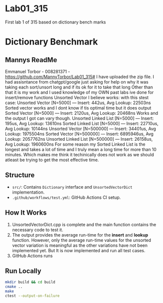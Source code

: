 # Lab01_315
First lab 1 of 315 based on dictionary bench marks
# Dictionary Benchmark

## Mannys ReadMe
Emmanuel Torbor - 008281371 - https://github.com/MannyTorbor/Lab01_315#
I have uploaded the zip file.
I had assisntance from chatgpt/google just asking for help on why it was taking 
each sort/unsort long and if its ok for it to take that long
Other than that it is my work and I used knowledge of my OWN past labs ive done for insert/remove functions 
Unsorted Vector I believe works: with this stest case: Unsorted Vector [N=5000] — Insert: 442us, Avg Lookup: 22503ns
Sorted vector works and I dont know if tis optimal time but it does output Sorted Vector [N=5000] — Insert: 2120us, Avg Lookup: 20468ns
Works and the output I got can vary though. Unsorted Linked List [N=5000] — Insert: 195us, Avg Lookup: 13610ns
Sorted Linked List [N=5000] — Insert: 22710us, Avg Lookup: 10144ns
Unsorted Vector [N=500000] — Insert: 34401us, Avg Lookup: 1975504ns
Sorted Vector [N=500000] — Insert: 6895946us, Avg Lookup: 2057762ns
Unsorted Linked List [N=500000] — Insert: 26158us, Avg Lookup: 1960600ns
For some reason my Sorted Linked List is the longest and takes a lot of time and I truly mean a long time for more than 10 minutes.
Which makes me think it techinically does not work as we should atleast be trying to get the most effective time.
## Structure

- `src/`: Contains `Dictionary` interface and `UnsortedVectorDict` implementation.
- `.github/workflows/test.yml`: GitHub Actions CI setup.

## How It Works

1. UnsortedVectorDict.cpp is complete and the main function contains the necessary code to test it. 
2. The output provides the average run-time for the **insert** and **lookup** function. However, only the average run-time values for the unsorted vector variation is meaningful as the other variations have not been implemented yet. But It is now implemented and run all test cases.
3. GitHub Actions runs 

## Run Locally

```bash
mkdir build && cd build
cmake ..
make
ctest --output-on-failure
```

